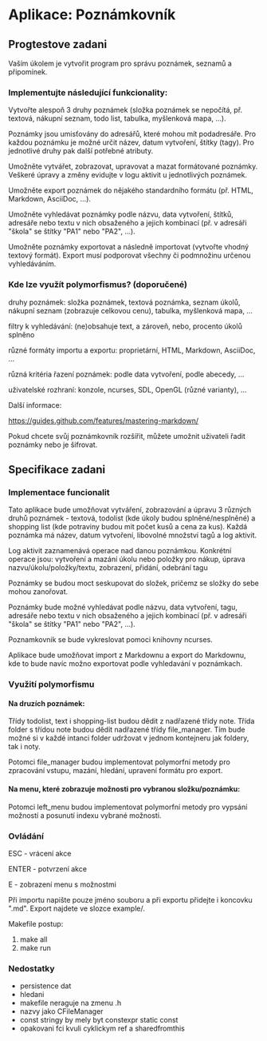 # Aplikace: Poznámkovník

## Progtestove zadani

Vaším úkolem je vytvořit program pro správu poznámek, seznamů a připomínek.

### Implementujte následující funkcionality:

Vytvořte alespoň 3 druhy poznámek (složka poznámek se nepočítá, př. textová, nákupní seznam, todo list, tabulka,
myšlenková mapa, …).

Poznámky jsou umisťovány do adresářů, které mohou mít podadresáře. Pro každou poznámku je možné určit název, datum
vytvoření, štítky (tagy). Pro jednotlivé druhy pak další potřebné atributy.

Umožněte vytvářet, zobrazovat, upravovat a mazat formátované poznámky. Veškeré úpravy a změny evidujte v logu aktivit u
jednotlivých poznámek.

Umožněte export poznámek do nějakého standardního formátu (př. HTML, Markdown, AsciiDoc, …).

Umožněte vyhledávat poznámky podle názvu, data vytvoření, štítků, adresáře nebo textu v nich obsaženého a jejich
kombinací (př. v adresáři "škola" se štítky "PA1" nebo "PA2", …).

Umožněte poznámky exportovat a následně importovat (vytvořte vhodný textový formát). Export musí podporovat všechny či
podmnožinu určenou vyhledáváním.

### Kde lze využít polymorfismus? (doporučené)

druhy poznámek: složka poznámek, textová poznámka, seznam úkolů, nákupní seznam (zobrazuje celkovou cenu), tabulka,
myšlenková mapa, …

filtry k vyhledávání: (ne)obsahuje text, a zároveň, nebo, procento úkolů splněno

různé formáty importu a exportu: proprietární, HTML, Markdown, AsciiDoc, …

různá kritéria řazení poznámek: podle data vytvoření, podle abecedy, …

uživatelské rozhraní: konzole, ncurses, SDL, OpenGL (různé varianty), …

Další informace:

https://guides.github.com/features/mastering-markdown/

Pokud chcete svůj poznámkovník rozšířit, můžete umožnit uživateli řadit poznámky nebo je šifrovat.

## Specifikace zadani

### Implementace funcionalit

Tato aplikace bude umožňovat vytváření, zobrazování a úpravu
3 různých druhů poznámek - textová, todolist (kde úkoly budou splněné/nesplněné)
a shopping list (kde potraviny budou mit počet kusů a cena za kus).
Každá poznámka má název, datum vytvoření, libovolné množství tagů a log aktivit.

Log aktivit zaznamenává operace nad danou poznámkou.
Konkrétní operace jsou:
vytvoření a mazání úkolu nebo položky pro nákup,
úprava nazvu/úkolu/položky/textu,
zobrazení,
přidání, odebrání tagu

Poznámky se budou moct seskupovat do složek, pričemz se složky do sebe mohou zanořovat.

Poznámky bude možné vyhledávat podle názvu, data vytvoření,
tagu, adresáře nebo textu v nich obsaženého a jejich
kombinací (př. v adresáři "škola" se štítky "PA1" nebo "PA2", …).

Poznamkovnik se bude vykreslovat pomoci knihovny ncurses.

Aplikace bude umožňovat import z Markdownu a export do Markdownu, kde to bude navíc
možno exportovat podle vyhledavání v poznámkach.

### Využití polymorfismu

#### Na druzích poznámek:

Třídy todolist, text i shopping-list budou dědit z nadřazené třídy note.
Třída folder s třídou note budou dědit nadřazené třídy file_manager.
Tím bude možné si v každé intanci folder udržovat v
jednom kontejneru jak foldery, tak i noty.

Potomci file_manager budou implementovat polymorfní
metody pro zpracování vstupu, mazání, hledání, upravení formátu pro export.

#### Na menu, které zobrazuje možnosti pro vybranou složku/poznámku:

Potomci left_menu budou implementovat polymorfní metody
pro vypsání možností a posunutí indexu vybrané možnosti.

### Ovládání

ESC - vrácení akce

ENTER - potvrzení akce

E - zobrazení menu s možnostmi

Při importu napište pouze jméno souboru a při exportu přidejte i koncovku ".md".
Export najdete ve slozce example/.

Makefile postup:

1. make all
2. make run

### Nedostatky

- persistence dat
- hledani
- makefile neraguje na zmenu .h
- nazvy jako CFileManager
- const stringy by mely byt constexpr static const
- opakovani fci kvuli cyklickym ref a sharedfromthis